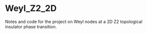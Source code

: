 # Weyl_Z2_2D

Notes and code for the project on Weyl nodes at a 2D Z2 topological insulator phase transition. 
